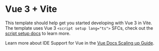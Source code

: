 # Vue 3 + Vite

This template should help get you started developing with Vue 3 in Vite.<br>
The template uses Vue 3 `<script setup lang="ts">` SFCs, check out the [script setup docs](https://v3.vuejs.org/api/sfc-script-setup.html#sfc-script-setup) to learn more.

Learn more about IDE Support for Vue in the [Vue Docs Scaling up Guide](https://vuejs.org/guide/scaling-up/tooling.html#ide-support).
